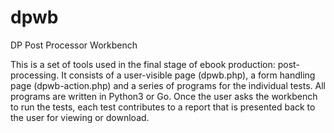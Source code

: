 # dpwb
DP Post Processor Workbench

This is a set of tools used in the final stage of ebook production: post-processing. It consists of a user-visible page (dpwb.php), a form handling page (dpwb-action.php) and a series of programs for the individual tests. All programs are written in Python3 or Go. Once the user asks the workbench to run the tests, each test contributes to a report that is presented back to the user for viewing or download.


